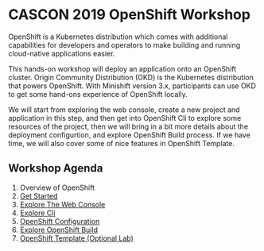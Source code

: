 # CASCON 2019 OpenShift Workshop

OpenShift is a Kubernetes distribution which comes with additional capabilities for developers and operators to make building and running cloud-native applications easier.

This hands-on workshop will deploy an application onto an OpenShift cluster. Origin Community Distribution (OKD) is the Kubernetes distribution that powers OpenShift. With Minishift version 3.x, participants can use OKD to get some hand-ons experience of OpenShift locally.

We will start from exploring the web console, create a new project and application in this step, and then get into OpenShift Cli to explore some resources of the project, then we will bring in a bit more details about the deployment configurtion, and explore OpenShift Build process. If we have time, we will also cover some of nice features in OpenShift Template.

## Workshop Agenda

1. Overview of OpenShift
1. <a href="documentation/MiniShift_GetStarted.md">Get Started</a>
1. <a href="documentation/web-console-lab.md">Explore The Web Console</a>
1. <a href="documentation/commandline.md">Explore Cli</a>
1. <a href="documentation/configurationLab.md">OpenShift Configuration</a>
1. <a href="https://slides.com/gflores/cascon-2019-oc-build">Explore OpenShift Build</a>
1. <a href="documentation/template-lab.md">OpenShift Template (Optional Lab) </a>
